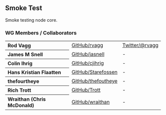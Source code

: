 ## Smoke Test

Smoke testing node core.

<a name="collaborators"></a>
### WG Members / Collaborators

<table><tbody>
<tr><th align="left">Rod Vagg</th><td><a href="https://github.com/rvagg">GitHub/rvagg</a></td><td><a href="http://twitter.com/rvagg">Twitter/@rvagg</a></td></tr>
<tr><th align="left">James M Snell</th><td><a href="https://github.com/jasnell">GitHub/jasnell</a></td><td>-</td></tr>
<tr><th align="left">Colin Ihrig</th><td><a href="https://github.com/cjihrig/">GitHub/cjihrig</a></td><td>-</td></tr>
<tr><th align="left">Hans Kristian Flaatten</th><td><a href="https://github.com/Starefossen">GitHub/Starefossen</a></td><td>-</td></tr>
<tr><th align="left">thefourtheye</th><td><a href="https://github.com/thefourtheye">GitHub/thefoutheye</a></td><td>-</td></tr>
<tr><th align="left">Rich Trott</th><td><a href="https://github.com/Trott">GitHub/Trott</a></td><td>-</td></tr>
<tr><th align="left">Wraithan (Chris McDonald)</th><td><a href="https://github.com/wraithan">GitHub/wraithan</a></td><td>-</td></tr>
</tbody></table>
